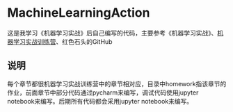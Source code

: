 # MachineLearningAction
这是我学习《机器学习实战》后自己编写的代码，主要参考《机器学习实战》、[机器学习实战训练营](https://github.com/RedstoneWill/MachineLearningInAction-Camp)、红色石头的GitHub
## 说明
每个章节都很机器学习实战训练营中的章节相对应，目录中homework指该章节的作业，前面章节中部分代码通过pycharm来编写，调试代码使用jupyter notebook来编写。后期所有代码都会采用jupyter notebook来编写。
